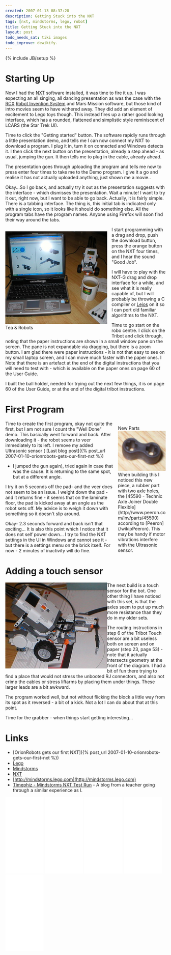 ```yaml
---
created: 2007-01-13 08:37:28
description: Getting Stuck into the NXT
tags: [nxt, mindstorms, lego, robot]
title: Getting Stuck into the NXT
layout: post
todo_needs_sat: tiki images
todo_improve: dewikify.
---
```

{% include JB/setup %}

# Starting Up

Now I had the [NXT](/wiki/nxt) software installed, it was time to fire it up. I was expecting an all singing, all dancing presentation as was the case with the [RCX](/wiki/rcx) [Robot Invention System](/wiki/ris) and Mars Mission software, but those kind of intro movies seem to have withered away. They did add an element of excitement to Lego toys though. This instead fires up a rather good looking interface, which has a rounded, flattened and simplistic style reminiscent of LCARS (the Star Trek UI).

Time to click the "Getting started" button. The software rapidly runs through a little presentation demo, and tells me I can now connect my NXT to download a program. I plug it in, turn it on connected and Windows detects it. I then click the next button on the presentation, already a step ahead - as usual, jumping the gun. It then tells me to plug in the cable, already ahead.

The presentation goes through uploading the program and tells me now to press enter four times to take me to the Demo program. I give it a go and realise it has not actually uploaded anything, just shown me a movie..

Okay...So I go back, and actually try it out as the presentation suggests with the interface - which dismisses the presentation. Wait a minute! I want to try it out, right now, but I want to be able to go back. Actually, it is fairly simple. There is a tabbing interface. The thing is, this initial tab is indicated only with a single icon, so it looks like it should do something else. All the program tabs have the program names. Anyone using Firefox will soon find their way around the tabs.

<div style="; float:left;margin:1em;margin-left:0; width:320px;">
  <div class="cbox-data">
   <img src="/galleries/gallery-20-lego-nxt/412-teaandrobots.JPG"/>
   Tea &amp; Robots
  </div>
 </div>
I start programming with a drag and drop, push the download button, press the orange button on the NXT four times, and I hear the sound "Good Job".

I will have to play with the NXT-G drag and drop interface for a while, and see what it is really capable of, but I will probably be throwing a C compiler or [Lejos](/wiki/lejos) on it so I can port old familiar algorithms to the NXT.

Time to go start on the robo centre. I click on the Tribot and click through, noting that the paper instructions are shown in a small window pane on the screen. The pane is not expandable via dragging, but there is a zoom button. I am glad there were paper instructions - it is not that easy to see on my small laptop screen, and I can move much faster with the paper ones. I Note that there is an artefact at the end of the digital instructions that you will need to test with - which is available on the paper ones on page 60 of the User Guide.

I built the ball holder, needed for trying out the next few things, it is on page 60 of the User Guide, or at the end of the digital tribot instructions.

# First Program
 <div class="cbox " style="; float:right;margin:1em;margin-right:0; width:150px;">
  <div class="cbox-title">
   New Parts
  </div>
  <div class="cbox-data">
   <img height="126" src="/galleries/gallery-20-lego-nxt/411-lego45590.JPG" width="150"/>
   When building this I noticed this new piece, a rubber part with two axle holes, the [45590 - Technic Axle Joiner Double Flexible](http://www.peeron.com/inv/parts/45590) according to [Peeron](/wikipPeeron). This may be handy if motor vibrations interfere with the Ultrasonic sensor.
  </div>
 </div>

Time to create the first program, okay not quite the first, but I am not sure I count the "Well Done" demo. This basically went forward and back. After downloading it - the robot seems to veer immediately to its left. I remove my added Ultrasonic sensor (
 [Last blog post]({% post_url 2007-01-10-orionrobots-gets-our-first-nxt %})
 - I jumped the gun again), tried again in case that was the cause. It is returning to the same spot, but at a different angle.

I try it on 5 seconds off the pad- and the veer does not seem to be an issue. I weight down the pad - and it returns fine - it seems that on the laminate floor, the pad is kicked away at an angle as the robot sets off. My advice is to weigh it down with something so it doesn't slip around.

Okay- 2.3 seconds forward and back isn't that exciting... It is also this point which I notice that it does not self power down... I try to find the NXT settings in the UI in Windows and cannot see it - but there is a settings menu on the brick itself. For now - 2 minutes of inactivity will do fine.

# Adding a touch sensor

<img src="/galleries/gallery-20-lego-nxt/410-botwithtouchsensor.JPG" style=" float: left;" />
The next build is a touch sensor for the bot. One other thing I have noticed with this set, is that the axles seem to put up much more resistance than they do in my older sets.

The routing instructions in step 6 of the Tribot Touch sensor are a bit useless both on screen and on paper (step 23, page 53) - note that it actually intersects geometry at the front of the diagram. I had a bit of fun there trying to find a place that would not stress the unbooted RJ connectors, and also not crimp the cables or stress liftarms by placing them under things. These larger leads are a bit awkward.

The program worked well, but not without flicking the block a little way from its spot as it reversed - a bit of a kick. Not a lot I can do about that at this point.

Time for the grabber - when things start getting interesting...

# Links

* [OrionRobots gets our first NXT]({% post_url 2007-01-10-orionrobots-gets-our-first-nxt %})
* [Lego](/wiki/lego "The best known construction toy")
* [Mindstorms](/wiki/mindstorms "A Robotic construction toy system from Lego")
* [NXT](/wiki/nxt "Legos NeXT generation robotics kit")
* [http://mindstorms.lego.com](http://mindstorms.lego.com)
* [Timephiz - Mindstorms NXT Test Run](http://timephiz.blogspot.com/2006/11/mindstorms-nxt-test-run.html) - A blog from a teacher going through a similar experience as I.


<iframe style="width:120px;height:240px;" marginwidth="0" marginheight="0" scrolling="no" frameborder="0" src="//ws-eu.amazon-adsystem.com/widgets/q?ServiceVersion=20070822&OneJS=1&Operation=GetAdHtml&MarketPlace=GB&source=ss&ref=as_ss_li_til&ad_type=product_link&tracking_id=orionrobots-21&marketplace=amazon&region=GB&placement=B00BMKLVJ6&asins=B00BMKLVJ6&linkId=790d5f97e58d0e79ecb2fbe1b24a3108&show_border=true&link_opens_in_new_window=true"></iframe>

<iframe style="width:120px;height:240px;" marginwidth="0" marginheight="0" scrolling="no" frameborder="0" src="//ws-eu.amazon-adsystem.com/widgets/q?ServiceVersion=20070822&OneJS=1&Operation=GetAdHtml&MarketPlace=GB&source=ss&ref=as_ss_li_til&ad_type=product_link&tracking_id=orionrobots-21&marketplace=amazon&region=GB&placement=B06X6GN2VQ&asins=B06X6GN2VQ&linkId=30c9cae2e37f39c501ee1fde586c6579&show_border=true&link_opens_in_new_window=true"></iframe>

<iframe style="width:120px;height:240px;" marginwidth="0" marginheight="0" scrolling="no" frameborder="0" src="//ws-eu.amazon-adsystem.com/widgets/q?ServiceVersion=20070822&OneJS=1&Operation=GetAdHtml&MarketPlace=GB&source=ss&ref=as_ss_li_til&ad_type=product_link&tracking_id=orionrobots-21&marketplace=amazon&region=GB&placement=B01D8KOZF4&asins=B01D8KOZF4&linkId=5e31910339bc64587ceb3fdaddcf90bd&show_border=true&link_opens_in_new_window=true"></iframe>

<iframe style="width:120px;height:240px;" marginwidth="0" marginheight="0" scrolling="no" frameborder="0" src="//ws-eu.amazon-adsystem.com/widgets/q?ServiceVersion=20070822&OneJS=1&Operation=GetAdHtml&MarketPlace=GB&source=ss&ref=as_ss_li_til&ad_type=product_link&tracking_id=orionrobots-21&marketplace=amazon&region=GB&placement=B01G8WUGWU&asins=B01G8WUGWU&linkId=b0177f40a45270bc688ad07eb216b729&show_border=true&link_opens_in_new_window=true"></iframe>

<iframe style="width:120px;height:240px;" marginwidth="0" marginheight="0" scrolling="no" frameborder="0" src="//ws-eu.amazon-adsystem.com/widgets/q?ServiceVersion=20070822&OneJS=1&Operation=GetAdHtml&MarketPlace=GB&source=ss&ref=as_ss_li_til&ad_type=product_link&tracking_id=orionrobots-21&marketplace=amazon&region=GB&placement=B075FJ767N&asins=B075FJ767N&linkId=d90845f0e292e3bd66ee9a8955f85ce5&show_border=true&link_opens_in_new_window=true"></iframe>
